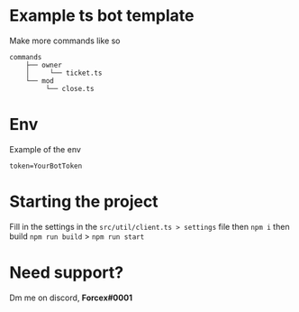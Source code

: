 # Example ts bot template
Make more commands like so
```bath
commands
    ├── owner
    │     └── ticket.ts 
    └── mod
         └── close.ts
```
# Env
Example of the env
```bath
token=YourBotToken
```

# Starting the project

Fill in the settings in the `src/util/client.ts > settings` file then `npm i` then build `npm run build` > `npm run start`

# Need support? 
Dm me on discord, **Forcex#0001**